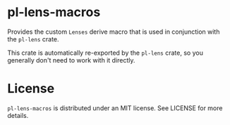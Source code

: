 # pl-lens-macros

Provides the custom `Lenses` derive macro that is used in conjunction with
the `pl-lens` crate.

This crate is automatically re-exported by the `pl-lens` crate, so you generally
don't need to work with it directly.

# License

`pl-lens-macros` is distributed under an MIT license.  See LICENSE for more details.
